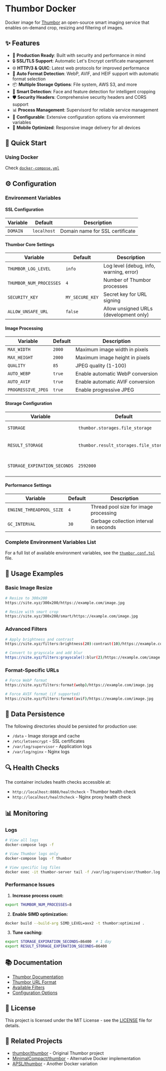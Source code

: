 # Thumbor Docker

Docker image for [Thumbor](https://thumbor.readthedocs.io/) an open-source smart imaging service that enables on-demand crop, resizing and filtering of images.

## ✨ Features

- 🚀 **Production Ready**: Built with security and performance in mind
- 🔒 **SSL/TLS Support**: Automatic Let's Encrypt certificate management
- 🌐 **HTTP/3 & QUIC**: Latest web protocols for improved performance
- 🔄 **Auto Format Detection**: WebP, AVIF, and HEIF support with automatic format selection
- 📦 **Multiple Storage Options**: File system, AWS S3, and more
- 🎯 **Smart Detection**: Face and feature detection for intelligent cropping
- 🛡️ **Security Headers**: Comprehensive security headers and CORS support
- 📊 **Process Management**: Supervisord for reliable service management
- 🔧 **Configurable**: Extensive configuration options via environment variables
- 📱 **Mobile Optimized**: Responsive image delivery for all devices

## 🚀 Quick Start

### Using Docker

Check [`docker-compose.yml`](./docker-compose.yml)

## ⚙️ Configuration

### Environment Variables

#### SSL Configuration
| Variable | Default | Description |
|----------|---------|-------------|
| `DOMAIN` | `localhost` | Domain name for SSL certificate |

#### Thumbor Core Settings
| Variable | Default | Description |
|----------|---------|-------------|
| `THUMBOR_LOG_LEVEL` | `info` | Log level (debug, info, warning, error) |
| `THUMBOR_NUM_PROCESSES` | `4` | Number of Thumbor processes |
| `SECURITY_KEY` | `MY_SECURE_KEY` | Secret key for URL signing |
| `ALLOW_UNSAFE_URL` | `false` | Allow unsigned URLs (development only) |

#### Image Processing
| Variable | Default | Description |
|----------|---------|-------------|
| `MAX_WIDTH` | `2000` | Maximum image width in pixels |
| `MAX_HEIGHT` | `2000` | Maximum image height in pixels |
| `QUALITY` | `85` | JPEG quality (1-100) |
| `AUTO_WEBP` | `true` | Enable automatic WebP conversion |
| `AUTO_AVIF` | `true` | Enable automatic AVIF conversion |
| `PROGRESSIVE_JPEG` | `true` | Enable progressive JPEG |

#### Storage Configuration
| Variable | Default | Description |
|----------|---------|-------------|
| `STORAGE` | `thumbor.storages.file_storage` | Storage backend |
| `RESULT_STORAGE` | `thumbor.result_storages.file_storage` | Result storage backend |
| `STORAGE_EXPIRATION_SECONDS` | `2592000` | Storage expiration (30 days) |

#### Performance Settings
| Variable | Default | Description |
|----------|---------|-------------|
| `ENGINE_THREADPOOL_SIZE` | `4` | Thread pool size for image processing |
| `GC_INTERVAL` | `30` | Garbage collection interval in seconds |

### Complete Environment Variables List

For a full list of available environment variables, see the [`thumbor.conf.tpl`](./thumbor.conf.tpl) file.

## 🔧 Usage Examples

### Basic Image Resize

```bash
# Resize to 300x200
https://site.xyz/300x200/https://example.com/image.jpg

# Resize with smart crop
https://site.xyz/300x200/smart/https://example.com/image.jpg
```

### Advanced Filters

```bash
# Apply brightness and contrast
https://site.xyz/filters:brightness(20):contrast(10)/https://example.com/image.jpg

# Convert to grayscale and add blur
https://site.xyz/filters:grayscale():blur(2)/https://example.com/image.jpg
```

### Format-Specific URLs

```bash
# Force WebP format
https://site.xyz/filters:format(webp)/https://example.com/image.jpg

# Force AVIF format (if supported)
https://site.xyz/filters:format(avif)/https://example.com/image.jpg
```

## 📁 Data Persistence

The following directories should be persisted for production use:

- `/data` - Image storage and cache
- `/etc/letsencrypt` - SSL certificates
- `/var/log/supervisor` - Application logs
- `/var/log/nginx` - Nginx logs

## 🔍 Health Checks

The container includes health checks accessible at:
- `http://localhost:8888/healthcheck` - Thumbor health check
- `http://localhost/healthcheck` - Nginx proxy health check

## 📊 Monitoring

### Logs

```bash
# View all logs
docker-compose logs -f

# View Thumbor logs only
docker-compose logs -f thumbor

# View specific log files
docker exec -it thumbor-server tail -f /var/log/supervisor/thumbor.log
```

### Performance Issues

1. **Increase process count:**
```bash
export THUMBOR_NUM_PROCESSES=8
```

2. **Enable SIMD optimization:**
```bash
docker build --build-arg SIMD_LEVEL=avx2 -t thumbor:optimized .
```

3. **Tune caching:**
```bash
export STORAGE_EXPIRATION_SECONDS=86400  # 1 day
export RESULT_STORAGE_EXPIRATION_SECONDS=86400
```

## 📚 Documentation

- [Thumbor Documentation](https://thumbor.readthedocs.io/)
- [Thumbor URL Format](https://thumbor.readthedocs.io/en/latest/usage.html)
- [Available Filters](https://thumbor.readthedocs.io/en/latest/filters.html)
- [Configuration Options](https://thumbor.readthedocs.io/en/latest/configuration.html)

## 📄 License

This project is licensed under the MIT License - see the [LICENSE](LICENSE) file for details.

## 🔗 Related Projects

- [thumbor/thumbor](https://github.com/thumbor/thumbor) - Original Thumbor project
- [MinimalCompact/thumbor](https://github.com/MinimalCompact/thumbor) - Alternative Docker implementation
- [APSL/thumbor](https://github.com/APSL/thumbor) - Another Docker variation